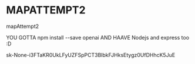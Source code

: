 # MAPATTEMPT2
 mapAttempt2


YOU GOTTA npm install --save openai
AND HAAVE Nodejs and express too :D




sk-None-i3FTaKR0UkLFyUZFSpPCT3BlbkFJHksEtygz0UfDHhcK5JuE